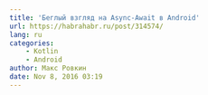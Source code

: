 ```yaml
---
title: 'Беглый взгляд на Async-Await в Android'
url: https://habrahabr.ru/post/314574/
lang: ru
categories:
    - Kotlin
    - Android
author: Макс Ровкин
date: Nov 8, 2016 03:19
---
```

